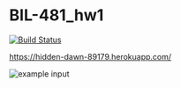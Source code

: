 # BIL-481_hw1
[![Build Status](https://app.travis-ci.com/suleyman-guler/BIL-481_hw1.svg?branch=main)](https://app.travis-ci.com/suleyman-guler/BIL-481_hw1)

https://hidden-dawn-89179.herokuapp.com/

![example input](https://www.hizliresim.com/f4rpj6o.png)
